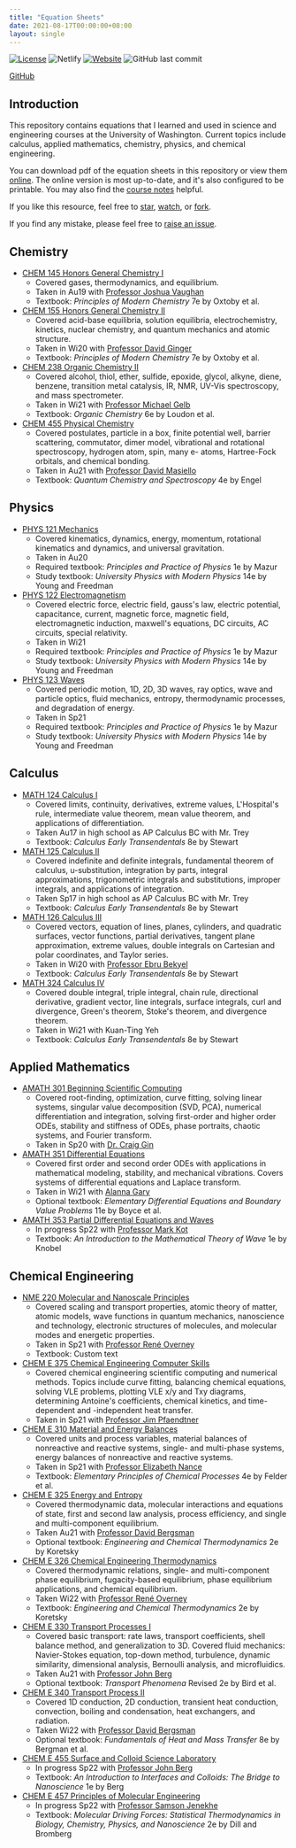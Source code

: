 ```yaml
---
title: "Equation Sheets"
date: 2021-08-17T00:00:00+08:00
layout: single
---
```


[![License](https://img.shields.io/github/license/tengjuilin/equation-sheets)](https://creativecommons.org/licenses/by/4.0/)
![Netlify](https://img.shields.io/netlify/ad44d69f-5e00-4f31-9bda-a3732a8f8060)
[![Website](https://img.shields.io/website?down_message=offline&up_message=online&url=https%3A%2F%2Fequation-sheets.netlify.app%2F)](https://equation-sheets.netlify.app/)
![GitHub last commit](https://img.shields.io/github/last-commit/tengjuilin/equation-sheets)

[<i class="fab fa-github fa-fw"></i> GitHub](https://github.com/tengjuilin/equation-sheets)

## Introduction

This repository contains equations that I learned and used in science and engineering courses at the University of Washington. Current topics include calculus, applied mathematics, chemistry, physics, and chemical engineering.

You can download pdf of the equation sheets in this repository or view them [online](http://tengjuilin.netlify.app/resources/equation-sheets/). The online version is most up-to-date, and it's also configured to be printable. You may also find the [course notes](https://github.com/tengjuilin/course-notes) helpful.

If you like this resource, feel free to [star](https://github.com/tengjuilin/equation-sheets/stargazers), [watch](https://github.com/tengjuilin/equation-sheets/watchers), or [fork](https://github.com/tengjuilin/equation-sheets/network/members).

If you find any mistake, please feel free to [raise an issue](https://github.com/tengjuilin/equation-sheets/issues/new).

## Chemistry

- [CHEM 145 Honors General Chemistry I](chem/chem145/)
  - Covered gases, thermodynamics, and equilibrium.
  - Taken in Au19 with [Professor Joshua Vaughan](https://chem.washington.edu/people/joshua-c-vaughan)
  - Textbook: *Principles of Modern Chemistry* 7e by Oxtoby et al.
- [CHEM 155 Honors General Chemistry II](chem/chem155/)
  - Covered acid-base equilibria, solution equilibria, electrochemistry, kinetics, nuclear chemistry, and quantum mechanics and atomic structure.
  - Taken in Wi20 with [Professor David Ginger](https://chem.washington.edu/people/david-s-ginger)
  - Textbook: *Principles of Modern Chemistry* 7e by Oxtoby et al.
- [CHEM 238 Organic Chemistry II](chem/chem238/)
  - Covered alcohol, thiol, ether, sulfide, epoxide, glycol, alkyne, diene, benzene, transition metal catalysis, IR, NMR, UV-Vis spectroscopy, and mass spectrometer.
  - Taken in Wi21 with [Professor Michael Gelb](https://chem.washington.edu/people/michael-h-gelb)
  - Textbook: *Organic Chemistry* 6e by Loudon et al.
- [CHEM 455 Physical Chemistry](chem/chem455/)
  - Covered postulates, particle in a box, finite potential well, barrier scattering, commutator, dimer model, vibrational and rotational spectroscopy, hydrogen atom, spin, many e- atoms, Hartree-Fock orbitals, and chemical bonding.
  - Taken in Au21 with [Professor David Masiello](https://chem.washington.edu/people/david-j-masiello)
  - Textbook: *Quantum Chemistry and Spectroscopy* 4e by Engel

## Physics

- [PHYS 121 Mechanics](phys/phys121/)
  - Covered kinematics, dynamics, energy, momentum, rotational kinematics and dynamics, and universal gravitation.
  - Taken in Au20
  - Required textbook: *Principles and Practice of Physics* 1e by Mazur
  - Study textbook: *University Physics with Modern Physics* 14e by Young and Freedman
- [PHYS 122 Electromagnetism](phys/phys122/)
  - Covered electric force, electric field, gauss's law, electric potential, capacitance, current, magnetic force, magnetic field, electromagnetic induction, maxwell's equations, DC circuits, AC circuits, special relativity.
  - Taken in Wi21
  - Required textbook: *Principles and Practice of Physics* 1e by Mazur
  - Study textbook: *University Physics with Modern Physics* 14e by Young and Freedman
- [PHYS 123 Waves](phys/phys123/)
  - Covered periodic motion, 1D, 2D, 3D waves, ray optics, wave and particle optics, fluid mechanics, entropy, thermodynamic processes, and degradation of energy.
  - Taken in Sp21
  - Required textbook: *Principles and Practice of Physics* 1e by Mazur
  - Study textbook: *University Physics with Modern Physics* 14e by Young and Freedman

## Calculus

- [MATH 124 Calculus I](math/math124/)
  - Covered limits, continuity, derivatives, extreme values, L'Hospital's rule, intermediate value theorem, mean value theorem, and applications of differentiation.
  - Taken Au17 in high school as AP Calculus BC with Mr. Trey
  - Textbook: *Calculus Early Transendentals* 8e by Stewart
- [MATH 125 Calculus II](math/math125/)
  - Covered indefinite and definite integrals, fundamental theorem of calculus, u-substitution, integration by parts, integral approximations, trigonometric integrals and substitutions, improper integrals, and applications of integration.
  - Taken Sp17 in high school as AP Calculus BC with Mr. Trey
  - Textbook: *Calculus Early Transendentals* 8e by Stewart
- [MATH 126 Calculus III](math/math126/)
  - Covered vectors, equation of lines, planes, cylinders, and quadratic surfaces, vector functions, partial derivatives, tangent plane approximation, extreme values, double integrals on Cartesian and polar coordinates, and Taylor series.
  - Taken in Wi20 with [Professor Ebru Bekyel](https://math.washington.edu/people/ebru-bekyel)
  - Textbook: *Calculus Early Transendentals* 8e by Stewart
- [MATH 324 Calculus IV](math/math324/)
  - Covered double integral, triple integral, chain rule, directional derivative, gradient vector, line integrals, surface integrals, curl and divergence, Green's theorem, Stoke's theorem, and divergence theorem.
  - Taken in Wi21 with Kuan-Ting Yeh
  - Textbook: *Calculus Early Transendentals* 8e by Stewart

## Applied Mathematics

- [AMATH 301 Beginning Scientific Computing](http://intro-sci-computing.netlify.app/)
  - Covered root-finding, optimization, curve fitting, solving linear systems, singular value decomposition (SVD, PCA), numerical differentiation and integration, solving first-order and higher order ODEs, stability and stiffness of ODEs, phase portraits, chaotic systems, and Fourier transform.
  - Taken in Sp20 with [Dr. Craig Gin](https://scholar.google.com/citations?user=w4mzyIAAAAAJ&hl=en)
- [AMATH 351 Differential Equations](amath/amath351/)
  - Covered first order and second order ODEs with applications in mathematical modeling, stability, and mechanical vibrations. Covers systems of differential equations and Laplace transform.
  - Taken in Wi21 with [Alanna Gary](https://amath.washington.edu/people/alanna-gary)
  - Optional textbook: *Elementary Differential Equations and Boundary Value Problems* 11e by Boyce et al.
- [AMATH 353 Partial Differential Equations and Waves](amath/amath353/)
  - In progress Sp22 with [Professor Mark Kot](https://amath.washington.edu/people/mark-kot)
  - Textbook: *An Introduction to the Mathematical Theory of Wave* 1e by Knobel

## Chemical Engineering

- [NME 220 Molecular and Nanoscale Principles](cheme/nme220/)
  - Covered scaling and transport properties, atomic theory of matter, atomic models, wave functions in quantum mechanics, nanoscience and technology, electronic structures of molecules, and molecular modes and energetic properties.
  - Taken in Sp21 with [Professor René Overney](https://www.cheme.washington.edu/facultyfinder/rene-overney)
  - Textbook: Custom text
- [CHEM E 375 Chemical Engineering Computer Skills](http://cheme-sci-computing.netlify.app/)
  - Covered chemical engineering scientific computing and numerical methods. Topics include curve fitting, balancing chemical equations, solving VLE problems, plotting VLE x/y and Txy diagrams, determining Antoine's coefficients, chemical kinetics, and time-dependent and -independent heat transfer.
  - Taken in Sp21 with [Professor Jim Pfaendtner](https://www.cheme.washington.edu/facultyfinder/jim-pfaendtner)
- [CHEM E 310 Material and Energy Balances](cheme/cheme310/)
  - Covered units and process variables, material balances of nonreactive and reactive systems, single- and multi-phase systems, energy balances of nonreactive and reactive systems.
  - Taken in Sp21 with [Professor Elizabeth Nance](https://www.cheme.washington.edu/facultyfinder/elizabeth-nance)
  - Textbook: *Elementary Principles of Chemical Processes* 4e by Felder et al.
- [CHEM E 325 Energy and Entropy](cheme/cheme325/)
  - Covered thermodynamic data, molecular interactions and equations of state, first and second law analysis, process efficiency, and single and multi-component equilibrium.
  - Taken Au21 with [Professor David Bergsman](https://www.cheme.washington.edu/facultyfinder/david-s-bergsman)
  - Optional textbook: *Engineering and Chemical Thermodynamics* 2e by Koretsky
- [CHEM E 326 Chemical Engineering Thermodynamics](cheme/cheme326/)
  - Covered thermodynamic relations, single- and multi-component phase equilibrium, fugacity-based equilibrium, phase equilibrium applications, and chemical equilibrium.
  - Taken Wi22 with [Professor René Overney](https://www.cheme.washington.edu/facultyfinder/rene-overney)
  - Textbook: *Engineering and Chemical Thermodynamics* 2e by Koretsky
- [CHEM E 330 Transport Processes I](cheme/cheme330/)
  - Covered basic transport: rate laws, transport coefficients, shell balance method, and generalization to 3D. Covered fluid mechanics: Navier-Stokes equation, top-down method, turbulence, dynamic similarity, dimensional analysis, Bernoulli analysis, and microfluidics.
  - Taken Au21 with [Professor John Berg](https://www.cheme.washington.edu/facultyfinder/john-c-berg)
  - Optional textbook: *Transport Phenomena* Revised 2e by Bird et al.
- [CHEM E 340 Transport Process II](cheme/cheme340/)
  - Covered 1D conduction, 2D conduction, transient heat conduction, convection, boiling and condensation, heat exchangers, and radiation.
  - Taken Wi22 with [Professor David Bergsman](https://www.cheme.washington.edu/facultyfinder/david-s-bergsman)
  - Optional textbook: *Fundamentals of Heat and Mass Transfer* 8e by Bergman et al.
- [CHEM E 455 Surface and Colloid Science Laboratory](cheme/cheme455/)
  - In progress Sp22 with [Professor John Berg](https://www.cheme.washington.edu/facultyfinder/john-c-berg)
  - Textbook: *An Introduction to Interfaces and Colloids: The Bridge to Nanoscience* 1e by Berg
- [CHEM E 457 Principles of Molecular Engineering](cheme/cheme457/)
  - In progress Sp22 with [Professor Samson Jenekhe](https://www.cheme.washington.edu/facultyfinder/samson-a-jenekhe)
  - Textbook: *Molecular Driving Forces: Statistical Thermodynamics in Biology, Chemistry, Physics, and Nanoscience* 2e by Dill and Bromberg
